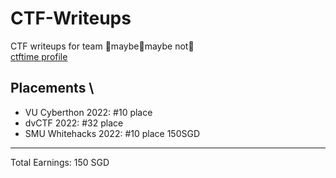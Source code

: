 # CTF-Writeups
CTF writeups for team 🙂maybe🙂maybe not🙂 \
[ctftime profile](https://ctftime.org/team/177783)

## Placements \
* VU Cyberthon 2022: #10 place
* dvCTF 2022: #32 place
* SMU Whitehacks 2022: #10 place       150SGD
--------------------------------------------------
Total Earnings: 150 SGD
